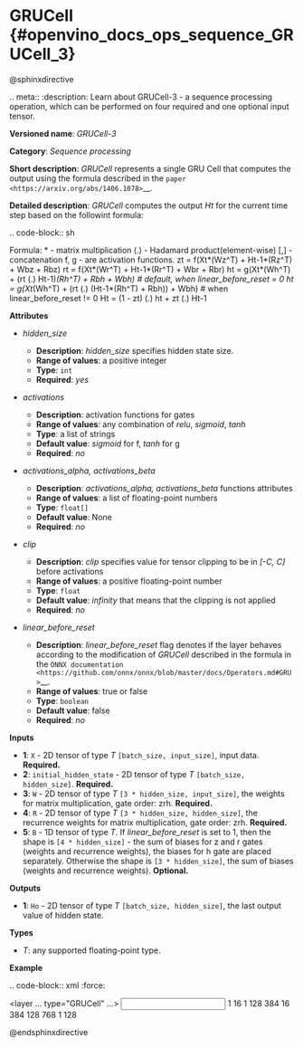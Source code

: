 # GRUCell  {#openvino_docs_ops_sequence_GRUCell_3}

@sphinxdirective

.. meta::
  :description: Learn about GRUCell-3 - a sequence processing operation, which 
                can be performed on four required and one optional input tensor.

**Versioned name**: *GRUCell-3*

**Category**: *Sequence processing*

**Short description**: *GRUCell* represents a single GRU Cell that computes the output using the formula described in the `paper <https://arxiv.org/abs/1406.1078>`__.

**Detailed description**: *GRUCell* computes the output *Ht* for the current time step based on the followint formula:

.. code-block:: sh

   Formula:
     *  - matrix multiplication
    (.) - Hadamard product(element-wise)
    [,] - concatenation
     f, g - are activation functions.
      zt = f(Xt*(Wz^T) + Ht-1*(Rz^T) + Wbz + Rbz)
      rt = f(Xt*(Wr^T) + Ht-1*(Rr^T) + Wbr + Rbr)
      ht = g(Xt*(Wh^T) + (rt (.) Ht-1)*(Rh^T) + Rbh + Wbh) # default, when linear_before_reset = 0
      ht = g(Xt*(Wh^T) + (rt (.) (Ht-1*(Rh^T) + Rbh)) + Wbh) # when linear_before_reset != 0
      Ht = (1 - zt) (.) ht + zt (.) Ht-1


**Attributes**

* *hidden_size*

  * **Description**: *hidden_size* specifies hidden state size.
  * **Range of values**: a positive integer
  * **Type**: ``int``
  * **Required**: *yes*

* *activations*

  * **Description**: activation functions for gates
  * **Range of values**: any combination of *relu*, *sigmoid*, *tanh*
  * **Type**: a list of strings
  * **Default value**: *sigmoid* for f, *tanh* for g
  * **Required**: *no*

* *activations_alpha, activations_beta*

  * **Description**: *activations_alpha, activations_beta* functions attributes
  * **Range of values**: a list of floating-point numbers
  * **Type**: ``float[]``
  * **Default value**: None
  * **Required**: *no*

* *clip*

  * **Description**: *clip* specifies value for tensor clipping to be in *[-C, C]* before activations
  * **Range of values**: a positive floating-point number
  * **Type**: ``float``
  * **Default value**: *infinity* that means that the clipping is not applied
  * **Required**: *no*

* *linear_before_reset*

  * **Description**: *linear_before_reset* flag denotes if the layer behaves according to the modification 
    of *GRUCell* described in the formula in the `ONNX documentation <https://github.com/onnx/onnx/blob/master/docs/Operators.md#GRU>`__.
  * **Range of values**: true or false
  * **Type**: ``boolean``
  * **Default value**: false
  * **Required**: *no*

**Inputs**

* **1**: ``X`` - 2D tensor of type *T* ``[batch_size, input_size]``, input data. **Required.**
* **2**: ``initial_hidden_state`` - 2D tensor of type *T* ``[batch_size, hidden_size]``. **Required.**
* **3**: ``W`` - 2D tensor of type *T* ``[3 * hidden_size, input_size]``, the weights for matrix multiplication, gate order: zrh. **Required.**
* **4**: ``R`` - 2D tensor of type *T* ``[3 * hidden_size, hidden_size]``, the recurrence weights for matrix multiplication, gate order: zrh. **Required.**
* **5**: ``B`` - 1D tensor of type *T*. If *linear_before_reset* is set to 1, then the shape is ``[4 * hidden_size]`` - 
  the sum of biases for z and r gates (weights and recurrence weights), the biases for h gate are placed separately. 
  Otherwise the shape is ``[3 * hidden_size]``, the sum of biases (weights and recurrence weights).  **Optional.**

**Outputs**

* **1**: ``Ho`` - 2D tensor of type *T* ``[batch_size, hidden_size]``, the last output value of hidden state.

**Types**

* *T*: any supported floating-point type.

**Example**

.. code-block:: xml
   :force:

   <layer ... type="GRUCell" ...>
       <data hidden_size="128" linear_before_reset="1"/>
       <input>
           <port id="0">
               <dim>1</dim>
               <dim>16</dim>
           </port>
           <port id="1">
               <dim>1</dim>
               <dim>128</dim>
           </port>
            <port id="2">
               <dim>384</dim>
               <dim>16</dim>
           </port>
            <port id="3">
               <dim>384</dim>
               <dim>128</dim>
           </port>
            <port id="4">
               <dim>768</dim>
           </port>
       </input>
       <output>
           <port id="5">
               <dim>1</dim>
               <dim>128</dim>
           </port>
       </output>
   </layer>



@endsphinxdirective

